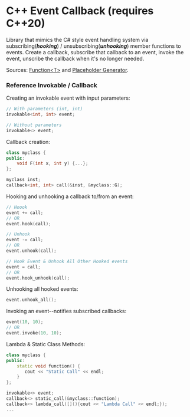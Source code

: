 # C++ Event Callback (requires C++20)
Library that mimics the C# style event handling system via subscribing(***hooking***) / unsubscribing(***unhooking***) member functions to events. Create a callback, subscribe that callback to an event, invoke the event, unscribe the callback when it's no longer needed.

Sources: [Function\<T\>](http://stackoverflow.com/a/9568485) and [Placeholder Generator](http://stackoverflow.com/a/21664270/4988255).

### Reference Invokable / Callback

Creating an invokable event with input parameters:
```C++
// With parameters (int, int)
invokable<int, int> event;

// Without parameters
invokable<> event;
```
Callback creation:
```C++
class myclass {
public:
    void F(int x, int y) {...};
};

myclass inst;
callback<int, int> call(&inst, &myclass::G);
```
Hooking and unhooking a callback to/from an event:
```C++
// Hoook
event += call;
// OR
event.hook(call);

// Unhook
event -= call;
// OR
event.unhook(call);

// Hook Event & Unhook All Other Hooked events
event = call;
// OR
event.hook_unhook(call);
```
Unhooking all hooked events:
```C++
event.unhook_all();
```

Invoking an event--notifies subscribed callbacks:
```C++
event(10, 10);
// OR
event.invoke(10, 10);
```
Lambda & Static Class Methods:
```C++
class myclass {
public:
    static void function() {
       cout << "Static Call" << endl;
    }
};

invokable<> event;
callback<> static_call(&myclass::function);
callback<> lambda_call([](){cout << "Lambda Call" << endl;});
...
```
